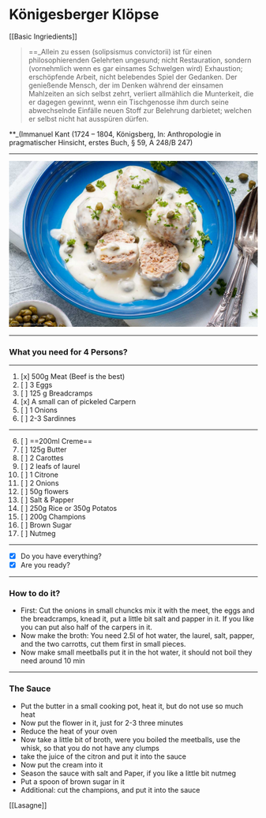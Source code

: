 # Königesberger Klöpse
[[Basic Ingriedients]]

>==_Allein zu essen (solipsismus convictorii) ist für einen philosophierenden Gelehrten ungesund; nicht Restauration, sondern (vornehmlich wenn es gar einsames Schwelgen wird) Exhaustion; erschöpfende Arbeit, nicht belebendes Spiel der Gedanken. Der genießende Mensch, der im Denken während der einsamen Mahlzeiten an sich selbst zehrt, verliert allmählich die Munterkeit, die er dagegen gewinnt, wenn ein Tischgenosse ihm durch seine abwechselnde Einfälle neuen Stoff zur Belehrung darbietet; welchen er selbst nicht hat ausspüren dürfen.  

**_(Immanuel Kant (1724 – 1804, Königsberg, In: Anthropologie in pragmatischer Hinsicht, erstes Buch, § 59, A 248/B 247)


---

![ Picture](oes-Koenigsberger-Klopse-der-einfache-Klassiker-10.jpg)

---
### What you need for 4 Persons?
---
1.  [x]  500g Meat (Beef is the best)
2.  [ ]  3 Eggs
3.  [ ] 125 g Breadcramps
4.  [x] A small can of pickeled Carpern 
5.  [ ]  1 Onions
6.  [ ] 2-3 Sardinnes 
---
6.  [ ] ==200ml Creme==
7.  [ ] 125g Butter
8.  [ ] 2 Carottes
9.  [ ]  2 leafs of laurel
10.  [ ] 1 Citrone
11.  [ ] 2 Onions
12.  [ ] 50g flowers
13.  [ ] Salt & Papper
14.  [ ] 250g Rice or 350g Potatos
15.  [ ] 200g Champions
17.  [ ] Brown Sugar
18.  [ ] Nutmeg
---
-  [x] Do you have everything?
-  [x] Are you ready?

---

### How to do it?


- First: Cut the onions in small chuncks mix it with the meet, the eggs and the breadcramps, knead it, put a little bit salt and papper in it. If you like you can put also half of the carpers in it.
- Now make the broth: You need 2.5l of hot water, the laurel, salt, papper, and the two carrotts, cut them first in small pieces.
- Now make small meetballs put it in the hot water, it should not boil they need around 10 min
--- 

### The Sauce

- Put the butter in a small cooking pot, heat it, but do not use so much heat
- Now put the flower in it, just for 2-3 three minutes
- Reduce the heat of your oven
- Now take a little bit of broth, were you boiled the meetballs, use the whisk, so that you do not have any clumps
- take the juice of the citron and put it into the sauce
- Now put the cream into it
- Season the sauce with salt and Paper, if you like a little bit nutmeg
- Put a spoon of brown sugar in it
- Additional: cut the champions, and put it into the sauce 




[[Lasagne]]



